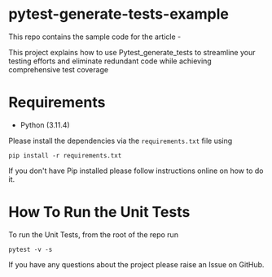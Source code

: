 # pytest-generate-tests-example

This repo contains the sample code for the article - 

This project explains how to use Pytest_generate_tests to streamline your testing efforts and eliminate redundant code while achieving comprehensive test coverage

# Requirements
* Python (3.11.4)

Please install the dependencies via the `requirements.txt` file using 
```commandline
pip install -r requirements.txt
```
If you don't have Pip installed please follow instructions online on how to do it.

# How To Run the Unit Tests
To run the Unit Tests, from the root of the repo run
```commandline
pytest -v -s
```

If you have any questions about the project please raise an Issue on GitHub. 